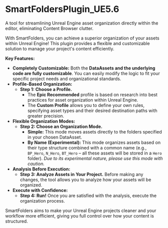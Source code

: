 # SmartFoldersPlugin_UE5.6

A tool for streamlining Unreal Engine asset organization directly within the editor, eliminating Content Browser clutter.

With SmartFolders, you can achieve a superior organization of your assets within Unreal Engine! This plugin provides a flexible and customizable solution to manage your project's content efficiently.

**Key Features:**

* **Completely Customizable:** Both the **DataAssets and the underlying code are fully customizable**. You can easily modify the logic to fit your specific project needs and organizational standards.
* **Profile-Based Organization:**
    * **Step 1: Choose a Profile.**
        * The **Epic Recommended** profile is based on research into best practices for asset organization within Unreal Engine.
        * The **Custom Profile** allows you to define your own rules, specifying asset types and their desired destination paths with greater precision.
* **Flexible Organization Modes:**
    * **Step 2: Choose an Organization Mode.**
        * **Simple:** This mode moves assets directly to the folders specified in your chosen DataAsset.
        * **By Name (Experimental):** This mode organizes assets based on their type structure combined with a common name (e.g., `BP_Hero`, `N_Hero`, `BT_Hero` – all these assets will be stored in a `Hero` folder). *Due to its experimental nature, please use this mode with caution.*
* **Analysis Before Execution:**
    * **Step 3: Analyze Assets in Your Project.** Before making any changes, the tool allows you to analyze how your assets will be organized.
* **Execute with Confidence:**
    * **Step 4: Run!** Once you are satisfied with the analysis, execute the organization process.

SmartFolders aims to make your Unreal Engine projects cleaner and your workflow more efficient, giving you full control over how your content is structured.
